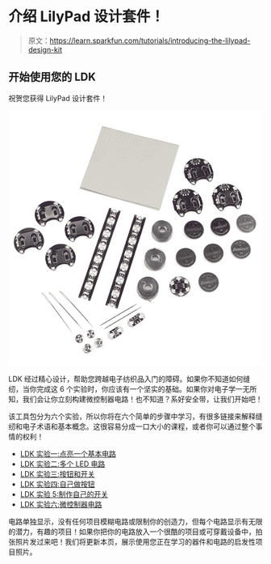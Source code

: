 # 介绍 LilyPad 设计套件！

> 原文：<https://learn.sparkfun.com/tutorials/introducing-the-lilypad-design-kit>

## 开始使用您的 LDK

祝贺您获得 LilyPad 设计套件！

[![LilyPad Design Kit](img/f772e8fb358a1b9340250719345bc6e8.png)](https://cdn.sparkfun.com/assets/6/e/7/8/b/52bca8e8ce395faf688b4567.jpg)

LDK 经过精心设计，帮助您跨越电子纺织品入门的障碍。如果你不知道如何缝纫，当你完成这 6 个实验时，你应该有一个坚实的基础。如果你对电子学一无所知，我们会让你立刻构建微控制器电路！也不知道？系好安全带，让我们开始吧！

该工具包分为六个实验，所以你将在六个简单的步骤中学习，有很多链接来解释缝纫和电子术语和基本概念。这很容易分成一口大小的课程，或者你可以通过整个事情的权利！

*   [LDK 实验一:点亮一个基本电路](https://learn.sparkfun.com/tutorials/ldk-experiment-1-lighting-up-a-basic-circuit)
*   [LDK 实验二:多个 LED 电路](https://learn.sparkfun.com/tutorials/ldk-experiment-2-multiple-led-circuits)
*   [LDK 实验三:按钮和开关](https://learn.sparkfun.com/tutorials/ldk-experiment-3-buttons-and-switches)
*   [LDK 实验四:自己做按钮](https://learn.sparkfun.com/tutorials/ldk-experiment-4-make-your-own-button)
*   [LDK 实验 5:制作自己的开关](https://learn.sparkfun.com/tutorials/ldk-experiment-5-make-your-own-switch)
*   [LDK 实验六:微控制器电路](https://learn.sparkfun.com/tutorials/ldk-experiment-6-microcontroller-circuits)

电路单独显示，没有任何项目模糊电路或限制你的创造力，但每个电路显示有无限的潜力，有趣的项目！如果你把你的电路放入一个很酷的项目或可穿戴设备中，拍张照片发过来吧！我们将更新本页，展示使用您正在学习的器件和电路的启发性项目照片。